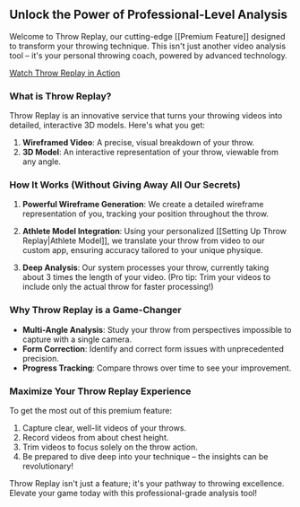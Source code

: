 ## Unlock the Power of Professional-Level Analysis

Welcome to Throw Replay, our cutting-edge [[Premium Feature]] designed to transform your throwing technique. This isn't just another video analysis tool – it's your personal throwing coach, powered by advanced technology.

[Watch Throw Replay in Action](https://youtu.be/26zjq2_BNqo)

### What is Throw Replay?

Throw Replay is an innovative service that turns your throwing videos into detailed, interactive 3D models. Here's what you get:

1. **Wireframed Video**: A precise, visual breakdown of your throw.
2. **3D Model**: An interactive representation of your throw, viewable from any angle.

### How It Works (Without Giving Away All Our Secrets)

1. **Powerful Wireframe Generation**: We create a detailed wireframe representation of you, tracking your position throughout the throw.

2. **Athlete Model Integration**: Using your personalized [[Setting Up Throw Replay|Athlete Model]], we translate your throw from video to our custom app, ensuring accuracy tailored to your unique physique.

3. **Deep Analysis**: Our system processes your throw, currently taking about 3 times the length of your video. (Pro tip: Trim your videos to include only the actual throw for faster processing!)

### Why Throw Replay is a Game-Changer

- **Multi-Angle Analysis**: Study your throw from perspectives impossible to capture with a single camera.
- **Form Correction**: Identify and correct form issues with unprecedented precision.
- **Progress Tracking**: Compare throws over time to see your improvement.

### Maximize Your Throw Replay Experience

To get the most out of this premium feature:

1. Capture clear, well-lit videos of your throws.
2. Record videos from about chest height.
3. Trim videos to focus solely on the throw action.
4. Be prepared to dive deep into your technique – the insights can be revolutionary!

Throw Replay isn't just a feature; it's your pathway to throwing excellence. Elevate your game today with this professional-grade analysis tool!
